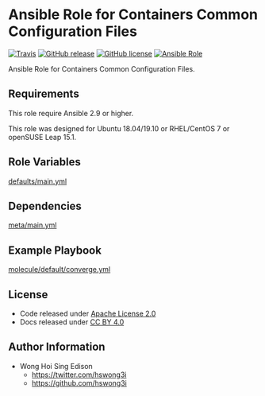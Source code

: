 # Ansible Role for Containers Common Configuration Files

[![Travis](https://img.shields.io/travis/alvistack/ansible-role-containers_common.svg)](https://travis-ci.org/alvistack/ansible-role-containers_common)
[![GitHub release](https://img.shields.io/github/release/alvistack/ansible-role-containers_common.svg)](https://github.com/alvistack/ansible-role-containers_common)
[![GitHub license](https://img.shields.io/github/license/alvistack/ansible-role-containers_common.svg)](https://github.com/alvistack/ansible-role-containers_common/blob/master/LICENSE)
[![Ansible Role](https://img.shields.io/badge/galaxy-alvistack.containers_common-blue.svg)](https://galaxy.ansible.com/alvistack/containers_common)

Ansible Role for Containers Common Configuration Files.

## Requirements

This role require Ansible 2.9 or higher.

This role was designed for Ubuntu 18.04/19.10 or RHEL/CentOS 7 or openSUSE Leap 15.1.

## Role Variables

[defaults/main.yml](defaults/main.yml)

## Dependencies

[meta/main.yml](meta/main.yml)

## Example Playbook

[molecule/default/converge.yml](molecule/default/converge.yml)

## License

  - Code released under [Apache License 2.0](LICENSE)
  - Docs released under [CC BY 4.0](http://creativecommons.org/licenses/by/4.0/)

## Author Information

  - Wong Hoi Sing Edison
      - <https://twitter.com/hswong3i>
      - <https://github.com/hswong3i>
